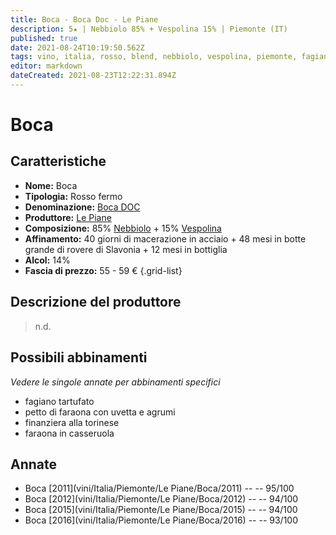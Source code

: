 ```yaml
---
title: Boca - Boca Doc - Le Piane
description: 5★ | Nebbiolo 85% + Vespolina 15% | Piemonte (IT)
published: true
date: 2021-08-24T10:19:50.562Z
tags: vino, italia, rosso, blend, nebbiolo, vespolina, piemonte, fagiano tartufato, petto di faraona con uvetta e agrumi, finanziera alla torinese, faraona in casseruola, 55 - 59 €, 5 stelle
editor: markdown
dateCreated: 2021-08-23T12:22:31.894Z
---
```


 # Boca

## Caratteristiche
- **Nome:** Boca
- **Tipologia:** Rosso fermo
- **Denominazione:** [Boca DOC](/denominazioni/Italia/Piemonte/DOC/Boca) 
- **Produttore:** [Le Piane](/produttori/Italia/Piemonte/Le-Piane)
- **Composizione:** 85% [Nebbiolo](/vitigni/Italia/bacca-nera/nebbiolo) + 15% [Vespolina](/vitigni/Italia/bacca-nera/vespolina)
- **Affinamento:** 40 giorni di macerazione in acciaio + 48 mesi in botte grande di rovere di Slavonia + 12 mesi in bottiglia
- **Alcol:** 14%
- **Fascia di prezzo:** 55 - 59 €
{.grid-list}

## Descrizione del produttore

> n.d.

## Possibili abbinamenti
*Vedere le singole annate per abbinamenti specifici*

- fagiano tartufato
- petto di faraona con uvetta e agrumi
- finanziera alla torinese
- faraona in casseruola

## Annate
- Boca [2011](vini/Italia/Piemonte/Le Piane/Boca/2011) -- <span class="star-5"></span> -- 95/100
- Boca [2012](vini/Italia/Piemonte/Le Piane/Boca/2012) -- <span class="star-5"></span> -- 94/100 
- Boca [2015](vini/Italia/Piemonte/Le Piane/Boca/2015) -- <span class="star-5"></span> -- 94/100
- Boca [2016](vini/Italia/Piemonte/Le Piane/Boca/2016) -- <span class="star-5"></span> -- 93/100